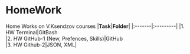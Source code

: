 # HomeWork
Home Works on V.Ksendzov courses
  |**Task**|**Folder**|
  |:-------|:---------|
  |1. HW Terminal|GitBash  
  |2. HW GitHub-1 (New, Prefences, Skills)|GitHub  
  |3. HW Github-2|JSON, XML|  
